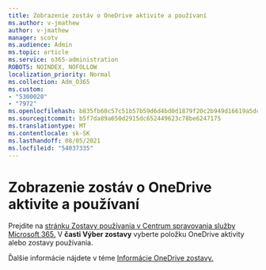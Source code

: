 ```yaml
---
title: Zobrazenie zostáv o OneDrive aktivite a používaní
ms.author: v-jmathew
author: v-jmathew
manager: scotv
ms.audience: Admin
ms.topic: article
ms.service: o365-administration
ROBOTS: NOINDEX, NOFOLLOW
localization_priority: Normal
ms.collection: Adm_O365
ms.custom:
- "5300020"
- "7972"
ms.openlocfilehash: b835fb60c57c51b57b59d6d4bd0d1879f20c2b949d16619a5dcb924d4d66e194
ms.sourcegitcommit: b5f7da89a650d2915dc652449623c78be6247175
ms.translationtype: MT
ms.contentlocale: sk-SK
ms.lasthandoff: 08/05/2021
ms.locfileid: "54037335"
---
```

# <a name="view-reports-on-onedrive-activity-and-usage"></a>Zobrazenie zostáv o OneDrive aktivite a používaní

Prejdite na [stránku Zostavy používania v Centrum spravovania služby Microsoft 365.](https://admin.microsoft.com/AdminPortal/Home) V **časti Výber zostavy** vyberte položku OneDrive aktivity alebo zostavy používania.

Ďalšie informácie nájdete v téme [Informácie OneDrive zostavy.](https://go.microsoft.com/fwlink/?linkid=875239)
